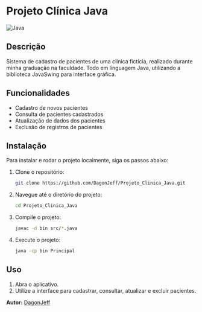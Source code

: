 # Projeto Clínica Java

![Java](https://img.shields.io/badge/Java-100%25-blue)

## Descrição

Sistema de cadastro de pacientes de uma clínica fictícia, realizado durante minha graduação na faculdade. Todo em linguagem Java, utilizando a biblioteca JavaSwing para interface gráfica.

## Funcionalidades

- Cadastro de novos pacientes
- Consulta de pacientes cadastrados
- Atualização de dados dos pacientes
- Exclusão de registros de pacientes

## Instalação

Para instalar e rodar o projeto localmente, siga os passos abaixo:

1. Clone o repositório:
    ```bash
    git clone https://github.com/DagonJeff/Projeto_Clinica_Java.git
    ```
2. Navegue até o diretório do projeto:
    ```bash
    cd Projeto_Clinica_Java
    ```
3. Compile o projeto:
    ```bash
    javac -d bin src/*.java
    ```
4. Execute o projeto:
    ```bash
    java -cp bin Principal
    ```

## Uso

1. Abra o aplicativo.
2. Utilize a interface para cadastrar, consultar, atualizar e excluir pacientes.

**Autor:** [DagonJeff](https://github.com/DagonJeff)
